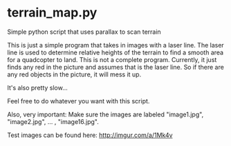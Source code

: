 terrain_map.py
==============

Simple python script that uses parallax to scan terrain

This is just a simple program that takes in images with a laser line.  The laser line is used to determine relative 
heights of the terrain to find a smooth area for a quadcopter to land.  This is not a complete program.  Currently,
it just finds any red in the picture and assumes that is the laser line.  So if there are any red objects in the 
picture, it will mess it up.

It's also pretty slow...


Feel free to do whatever you want with this script.




Also, very important:  Make sure the images are labeled "image1.jpg", "image2.jpg", ... , "image16.jpg".

Test images can be found here: http://imgur.com/a/1Mk4v
